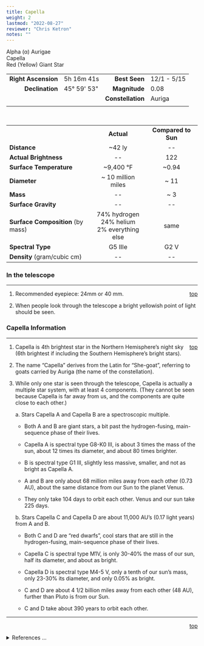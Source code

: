 ```yaml
---
title: Capella
weight: 2
lastmod: "2022-08-27"
reviewer: "Chris Ketron"
notes: ""
---
```


<script src="/notes/js/whatsup.js"></script>
<script type="text/javascript">
	var objectName ="Capella"
	var objectDesc ="Alpha Aurigae<br/>Red (Yellow) Giant Star<br/>in the Constellation<br/>Auriga"
	var objectImage=""
</script>

<span style='float:right;'><div id=whatsup></div></span>

Alpha (&alpha;) Aurigae  
Capella  
Red (Yellow) Giant Star  

|   |   |   |   |
|--:|:--|--:|:--|
|**Right Ascension**|5h 16m 41s|**Best Seen**| 12/1 - 5/15 |
|**Declination**|45&deg; 59' 53"|**Magnitude**| 0.08 |
|  |  |**Constellation**|Auriga|
|  |  |  |

<br/>

|  |  |  |
|--|:--:|:--:|
|  |**Actual**|**Compared to Sun**|
|**Distance**| ~42 ly | -- |
|**Actual Brightness**| -- | 122 |
|**Surface Temperature**| ~9,400 &deg;F| ~0.94 |
|**Diameter**| ~ 10 million miles | ~ 11 |
|**Mass**|--| ~ 3 |
|**Surface Gravity**|--|--|
|**Surface Composition** (by mass)|74% hydrogen<br>24% helium<br>2% everything else|same|
|**Spectral Type**| G5 IIIe | G2 V |
|**Density** (gram/cubic cm)|--|--|

### In the telescope

---
<span style='float:right;'>[top](#)</span>

1.  Recommended eyepiece: 24mm or 40 mm.

2.  When people look through the telescope a bright yellowish point of light should be seen.

### Capella Information

---
<span style='float:right;'>[top](#)</span>

1.  Capella is 4th brightest star in the Northern Hemisphere’s night sky (6th brightest if including the Southern Hemisphere’s bright stars).

2.  The name “Capella” derives from the Latin for “She-goat”, referring to goats carried by Auriga (the name of the constellation).
 
3.  While only one star is seen through the telescope, Capella is actually a multiple star system, with at least 4 components.  (They cannot be seen because Capella is far away from us, and the components are quite close to each other.)

    a.  Stars Capella A and Capella B are a spectroscopic multiple.

      * Both A and B are giant stars, a bit past the hydrogen-fusing, main-sequence phase of their lives.

      * Capella A is spectral type G8-K0 III, is about 3 times the mass of the sun, about 12 times its diameter, and about 80 times brighter.

      * B is spectral type G1 III, slightly less massive, smaller, and not as bright as Capella A.

      * A and B are only about 68 million miles away from each other (0.73 AU), about the same distance from our Sun to the planet Venus.

      * They only take 104 days to orbit each other.  Venus and our sun take 225 days.

    b.	Stars Capella C and Capella D are about 11,000 AU’s (0.17 light years) from A and B.

      * Both C and D are “red dwarfs”, cool stars that are still in the hydrogen-fusing, main-sequence phase of their lives.

      * Capella C is spectral type M1V, is only 30-40% the mass of our sun, half its diameter, and about as bright.

      * Capella D is spectral type M4-5 V, only a tenth of our sun’s mass, only 23-30% its diameter, and only 0.05% as bright.

      * C and D are about 4 1/2 billion miles away from each other (48 AU),  further than Pluto is from our Sun.

      * C and D take about 390 years to orbit each other.

---
<span style='float:right;'>[top](#)</span>
<br/>
<details>
<summary>References ...</summary>

|   |   |   | 
|---|---|---|
|**Item**|**Updated**|**Notes**| 
|Coordinates|2003-01-07|tweaked a bit, OK with Scott’s The Flamsteed Collection and SIMBAD|
|Magnitude|2003-01-07|OK with Flamsteed and SIMBAD|
|Distance|2003-01-07|previously 45 – BUT Flamsteed says 42.2|
|Actual Brightness|2003-01-07|previously 90 – BUT Flamsteed says 122|
|Surface Temperature|2003-01-07|previously 7,500 ºF – BUT with temp range given in Flamsteed, for G star 4900-6000K, with Capella being G5, temp will fall in middle, at 5450 K|
|Diameter|2003-01-07|close enough to <http://www.astro.uiuc.edu/~kaler/sow/capella.html>|
|Mass|2003-01-07|close enough to <http://www.astro.uiuc.edu/~kaler/sow/capella.html>|
|Surface Gravity| -- |   |
|Surface Composition|2003-01-07|OK for al stars|
|Spectral Type|2003-01-07|previously G8III – BUT this ok with Flamsteed and SIMBAD|
|Density| -- |   |
|Other Information|2003-01-07|info from <http://www.solstation.com/stars2/capella4.htm><br/>Previously had companion info, which is updated (and rounded off) with above site|
</details>
